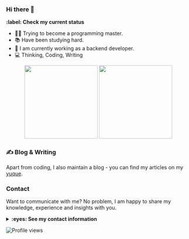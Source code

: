 ### Hi there 👋

<summary><strong>:label: Check my current status</strong></summary>

- :man_scientist: Trying to become a programming master.
- :books: Have been studying hard.
- :thinking: I am currently working as a backend developer.
- :computer: Thinking, Coding, Writing

<p align="center">
<img height="200" src="https://github-readme-stats.vercel.app/api?username=my-Sakura&count_private=true&show_icons=true"/>
<img height="200" src="https://github-readme-stats.vercel.app/api/top-langs/?username=my-Sakura&hide=html,jupyter+notebook&count_private=true&show_icons=true"/>
</p>

</details>

### &#x270d; Blog & Writing

Apart from coding, I also maintain a blog - you can find my articles on my [yuque](https://www.yuque.com/my-sakura).

### Contact

Want to communicate with me? No problem, I am happy to share my knowledge, experience and insights with you.

<details close>
<summary><strong>:eyes: See my contact information</strong></summary>

- GitHub - [@dovics](https://github.com/my-Sakura)
- Yuque - [@dovics](https://yuque.com/my-sakura)
- WeChat - LiuJunLin-1998
- Twitter - [@liujunlin980507](https://twitter.com/liujunlin980507)
- Email - <liujunlin@111.com>

</details>

![Profile views](https://gpvc.arturio.dev/dovics)
